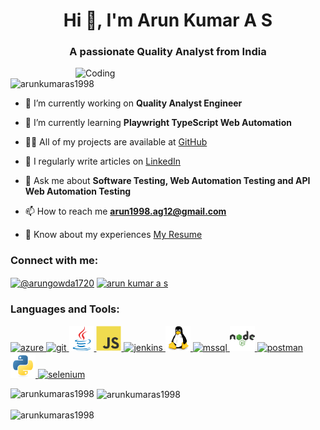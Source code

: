 <h1 align="center">Hi 👋, I'm Arun Kumar A S</h1>
<h3 align="center">A passionate Quality Analyst from India</h3>
<img align="right" alt="Coding" width="400" src="https://media.tenor.com/IieZUsqoYCwAAAAM/developer.gif">

<p align="left"> <img src="https://komarev.com/ghpvc/?username=arunkumaras1998&label=Profile%20views&color=0e75b6&style=flat" alt="arunkumaras1998" /> </p>

- 🔭 I’m currently working on **Quality Analyst Engineer**

- 🌱 I’m currently learning **Playwright TypeScript Web Automation**

- 👨‍💻 All of my projects are available at [GitHub](https://github.com/arunkumaras1998)

- 📝 I regularly write articles on [LinkedIn](https://www.linkedin.com/in/arun-kumar-a-s/)

- 💬 Ask me about **Software Testing, Web Automation Testing and API Web Automation Testing**

- 📫 How to reach me **arun1998.ag12@gmail.com**

- 📄 Know about my experiences [My Resume](https://drive.google.com/file/d/1GV203p33H_QZlbnIsLuuiGjob4hD28CR/view?usp=sharing)

<h3 align="left">Connect with me:</h3>
<p align="left">
<a href="https://twitter.com/@arungowda1720" target="blank"><img align="center" src="https://raw.githubusercontent.com/rahuldkjain/github-profile-readme-generator/master/src/images/icons/Social/twitter.svg" alt="@arungowda1720" height="30" width="40" /></a>
<a href="https://www.linkedin.com/in/arun-kumar-a-s/" target="blank"><img align="center" src="https://raw.githubusercontent.com/rahuldkjain/github-profile-readme-generator/master/src/images/icons/Social/linked-in-alt.svg" alt="arun kumar a s" height="30" width="40" /></a>
</p>

<h3 align="left">Languages and Tools:</h3>
<p align="left"> <a href="https://azure.microsoft.com/en-in/" target="_blank" rel="noreferrer"> <img src="https://www.vectorlogo.zone/logos/microsoft_azure/microsoft_azure-icon.svg" alt="azure" width="40" height="40"/> </a> <a href="https://git-scm.com/" target="_blank" rel="noreferrer"> <img src="https://www.vectorlogo.zone/logos/git-scm/git-scm-icon.svg" alt="git" width="40" height="40"/> </a> <a href="https://www.java.com" target="_blank" rel="noreferrer"> <img src="https://raw.githubusercontent.com/devicons/devicon/master/icons/java/java-original.svg" alt="java" width="40" height="40"/> </a> <a href="https://developer.mozilla.org/en-US/docs/Web/JavaScript" target="_blank" rel="noreferrer"> <img src="https://raw.githubusercontent.com/devicons/devicon/master/icons/javascript/javascript-original.svg" alt="javascript" width="40" height="40"/> </a> <a href="https://www.jenkins.io" target="_blank" rel="noreferrer"> <img src="https://www.vectorlogo.zone/logos/jenkins/jenkins-icon.svg" alt="jenkins" width="40" height="40"/> </a> <a href="https://www.linux.org/" target="_blank" rel="noreferrer"> <img src="https://raw.githubusercontent.com/devicons/devicon/master/icons/linux/linux-original.svg" alt="linux" width="40" height="40"/> </a> <a href="https://www.microsoft.com/en-us/sql-server" target="_blank" rel="noreferrer"> <img src="https://www.svgrepo.com/show/303229/microsoft-sql-server-logo.svg" alt="mssql" width="40" height="40"/> </a> <a href="https://nodejs.org" target="_blank" rel="noreferrer"> <img src="https://raw.githubusercontent.com/devicons/devicon/master/icons/nodejs/nodejs-original-wordmark.svg" alt="nodejs" width="40" height="40"/> </a> <a href="https://postman.com" target="_blank" rel="noreferrer"> <img src="https://www.vectorlogo.zone/logos/getpostman/getpostman-icon.svg" alt="postman" width="40" height="40"/> </a> <a href="https://www.python.org" target="_blank" rel="noreferrer"> <img src="https://raw.githubusercontent.com/devicons/devicon/master/icons/python/python-original.svg" alt="python" width="40" height="40"/> </a> <a href="https://www.selenium.dev" target="_blank" rel="noreferrer"> <img src="https://raw.githubusercontent.com/detain/svg-logos/780f25886640cef088af994181646db2f6b1a3f8/svg/selenium-logo.svg" alt="selenium" width="40" height="40"/> </a> </p>

<p><img align="left" src="https://github-readme-stats.vercel.app/api/top-langs?username=arunkumaras1998&show_icons=true&locale=en&layout=compact" alt="arunkumaras1998" /></p>

<p>&nbsp;<img align="center" src="https://github-readme-stats.vercel.app/api?username=arunkumaras1998&show_icons=true&locale=en" alt="arunkumaras1998" /></p>

<p><img align="center" src="https://github-readme-streak-stats.herokuapp.com/?user=arunkumaras1998&" alt="arunkumaras1998" /></p>
